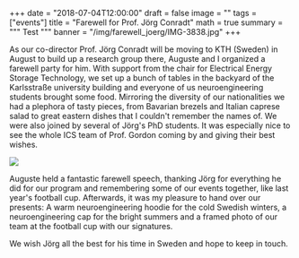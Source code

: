 +++
date = "2018-07-04T12:00:00"
draft = false
image = ""
tags = ["events"]
title = "Farewell for Prof. Jörg Conradt"
math = true
summary = """
Test
"""
banner = "/img/farewell_joerg/IMG-3838.jpg"
+++

As our co-director Prof. Jörg Conradt will be moving to KTH (Sweden) in August to build up a research group there, Auguste and I organized a farewell party for him. 
With support from the chair for Electrical Energy Storage Technology, we set up a bunch of tables in the backyard of the Karlsstraße university building and everyone of us neuroengineering students brought some food. 
Mirroring the diversity of our nationalities we had a plephora of tasty pieces, from Bavarian brezels and Italian caprese salad to great eastern dishes that I couldn't remember the names of. We were also joined by several of Jörg's PhD students. It was especially nice to see the whole ICS team of Prof. Gordon coming by and giving their best wishes. 

![](/img/farewell_joerg/presents.jpg)

Auguste held a fantastic farewell speech, thanking Jörg for everything he did for our program and remembering some of our events together, like last year's football cup. Afterwards, it was my pleasure to hand over our presents: A warm neuroengineering hoodie for the cold Swedish winters, a neuroengineering cap for the bright summers and a framed photo of our team at the football cup with our signatures.

We wish Jörg all the best for his time in Sweden and hope to keep in touch. 

